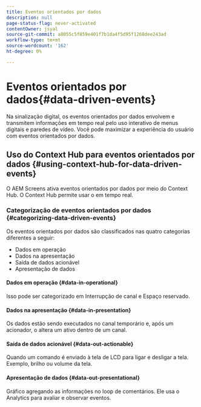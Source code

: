 ```yaml
---
title: Eventos orientados por dados
description: null
page-status-flag: never-activated
contentOwner: jsyal
source-git-commit: a8055c5f859e401f7b1da4f5d95f1268dee243ad
workflow-type: tm+mt
source-wordcount: '162'
ht-degree: 0%

---
```



# Eventos orientados por dados{#data-driven-events}

Na sinalização digital, os eventos orientados por dados envolvem e transmitem informações em tempo real pelo uso interativo de menus digitais e paredes de vídeo. Você pode maximizar a experiência do usuário com eventos orientados por dados.

## Uso do Context Hub para eventos orientados por dados {#using-context-hub-for-data-driven-events}

O AEM Screens ativa eventos orientados por dados por meio do Context Hub. O Context Hub permite usar o em tempo real.

### Categorização de eventos orientados por dados {#categorizing-data-driven-events}

Os eventos orientados por dados são classificados nas quatro categorias diferentes a seguir:

* Dados em operação
* Dados na apresentação
* Saída de dados acionável
* Apresentação de dados

#### Dados em operação {#data-in-operational}

Isso pode ser categorizado em Interrupção de canal e Espaço reservado.

#### Dados na apresentação {#data-in-presentation}

Os dados estão sendo executados no canal temporário e, após um acionador, o altera um ativo dentro de um canal.

#### Saída de dados acionável {#data-out-actionable}

Quando um comando é enviado à tela de LCD para ligar e desligar a tela. Exemplo, brilho ou volume da tela.

#### Apresentação de dados {#data-out-presentational}

Gráfico agregando as informações no loop de comentários. Ele usa o Analytics para avaliar e observar eventos.
